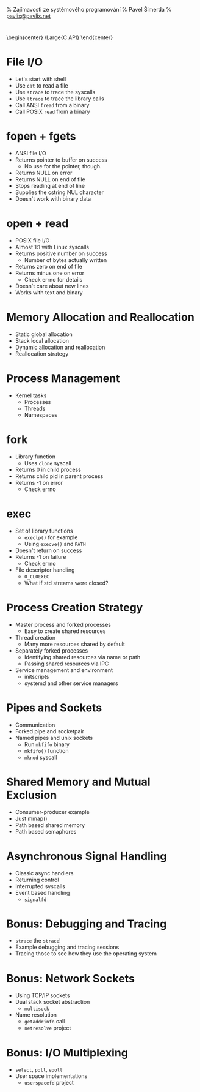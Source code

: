 % Zajímavosti ze systémového programování
% Pavel Šimerda
% pavlix@pavlix.net

#

\begin{center}
\Large{C API}
\end{center}

# File I/O

  * Let's start with shell
  * Use `cat` to read a file
  * Use `strace` to trace the syscalls
  * Use `ltrace` to trace the library calls
  * Call ANSI `fread` from a binary
  * Call POSIX `read` from a binary

<!---
read.sh
readansi.c
readposix.c
-->

# fopen + fgets

  * ANSI file I/O
  * Returns pointer to buffer on success
      - No use for the pointer, though.
  * Returns NULL on error
  * Returns NULL on end of file
  * Stops reading at end of line
  * Supplies the cstring NUL character
  * Doesn't work with binary data

# open + read

  * POSIX file I/O
  * Almost 1:1 with Linux syscalls
  * Returns positive number on success
      - Number of bytes actually written
  * Returns zero on end of file
  * Returns minus one on error
      - Check errno for details
  * Doesn't care about new lines
  * Works with text and binary

# Memory Allocation and Reallocation

  * Static global allocation
  * Stack local allocation
  * Dynamic allocation and reallocation
  * Reallocation strategy

<!---
readfile.c
-->

# Process Management

  * Kernel tasks
      - Processes
      - Threads
      - Namespaces

# fork

  * Library function
      - Uses `clone` syscall
  * Returns 0 in child process
  * Returns child pid in parent process
  * Returns -1 on error
      - Check errno

<!---
forkexec.c
pthread.c
-->

# exec

  * Set of library functions
      - `execlp()` for example
      - Using `execve()` and `PATH`
  * Doesn't return on success
  * Returns -1 on failure
      - Check errno
  * File descriptor handling
      - `O_CLOEXEC`
      - What if std streams were closed?

<!---
system.c
forkexec.c
-->

# Process Creation Strategy

  * Master process and forked processes
      - Easy to create shared resources
  * Thread creation
      - Many more resources shared by default
  * Separately forked processes
      - Identifying shared resources via name or path
      - Passing shared resources via IPC
  * Service management and environment
      - initscripts
      - systemd and other service managers

# Pipes and Sockets

  * Communication
  * Forked pipe and socketpair
  * Named pipes and unix sockets
      - Run `mkfifo` binary
      - `mkfifo()` function
      - `mknod` syscall

<!---
pipe.c
socketpair.c
server.c
client.c
-->

# Shared Memory and Mutual Exclusion

  * Consumer-producer example
  * Just mmap()
  * Path based shared memory
  * Path based semaphores

<!---
mmap.c
mmaprt.c
shmcommon.h
shmsrv.c
shmcli.c
-->

# Asynchronous Signal Handling

  * Classic async handlers
  * Returning control
  * Interrupted syscalls
  * Event based handling
      - `signalfd`

<!---
sigaction.c
sigatomic.c
signalfd.c
signalpoll.c
-->

# Bonus: Debugging and Tracing

  * `strace` the `strace`!
  * Example debugging and tracing sessions
  * Tracing those to see how they use the operating system

# Bonus: Network Sockets

  * Using TCP/IP sockets
  * Dual stack socket abstraction
      - `multisock`
  * Name resolution
      - `getaddrinfo` call
      - `netresolve` project

# Bonus: I/O Multiplexing

  * `select`, `poll`, `epoll`
  * User space implementations
      - `userspacefd` project
